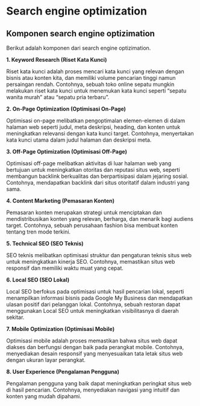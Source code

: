 # Search engine optimization
## Komponen search engine optizimation
Berikut adalah komponen dari search engine optizimation.

**1. Keyword Research (Riset Kata Kunci)**

Riset kata kunci adalah proses mencari kata kunci yang relevan dengan bisnis atau konten kita, dan memiliki volume pencarian tinggi namun persaingan rendah. Contohnya, sebuah toko online sepatu mungkin melakukan riset kata kunci untuk menemukan kata kunci seperti “sepatu wanita murah” atau “sepatu pria terbaru”.

**2. On-Page Optimization (Optimisasi On-Page)**

Optimisasi on-page melibatkan pengoptimalan elemen-elemen di dalam halaman web seperti judul, meta deskripsi, heading, dan konten untuk meningkatkan relevansi dengan kata kunci target. Contohnya, menyertakan kata kunci utama dalam judul halaman dan deskripsi meta.

**3. Off-Page Optimization (Optimisasi Off-Page)**

Optimisasi off-page melibatkan aktivitas di luar halaman web yang bertujuan untuk meningkatkan otoritas dan reputasi situs web, seperti membangun backlink berkualitas dan berpartisipasi dalam jejaring sosial. Contohnya, mendapatkan backlink dari situs otoritatif dalam industri yang sama.

**4. Content Marketing (Pemasaran Konten)**

Pemasaran konten merupakan strategi untuk menciptakan dan mendistribusikan konten yang relevan, berharga, dan menarik bagi audiens target. Contohnya, sebuah perusahaan fashion bisa membuat konten tentang tren mode terkini.

**5. Technical SEO (SEO Teknis)**

SEO teknis melibatkan optimisasi struktur dan pengaturan teknis situs web untuk meningkatkan kinerja SEO. Contohnya, memastikan situs web responsif dan memiliki waktu muat yang cepat.

**6. Local SEO (SEO Lokal)**

Local SEO berfokus pada optimisasi untuk hasil pencarian lokal, seperti menampilkan informasi bisnis pada Google My Business dan mendapatkan ulasan positif dari pelanggan lokal. Contohnya, sebuah restoran dapat menggunakan Local SEO untuk meningkatkan visibilitasnya di daerah sekitar.

**7. Mobile Optimization (Optimisasi Mobile)**

Optimisasi mobile adalah proses memastikan bahwa situs web dapat diakses dan berfungsi dengan baik pada perangkat mobile. Contohnya, menyediakan desain responsif yang menyesuaikan tata letak situs web dengan ukuran layar perangkat.

**8. User Experience (Pengalaman Pengguna)**

Pengalaman pengguna yang baik dapat meningkatkan peringkat situs web di hasil pencarian. Contohnya, menyediakan navigasi yang intuitif dan konten yang mudah dipahami.
